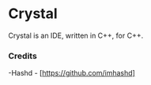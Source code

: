 # Crystal
Crystal is an IDE, written in C++, for C++.

### Credits
-Hashd - [https://github.com/imhashd]

